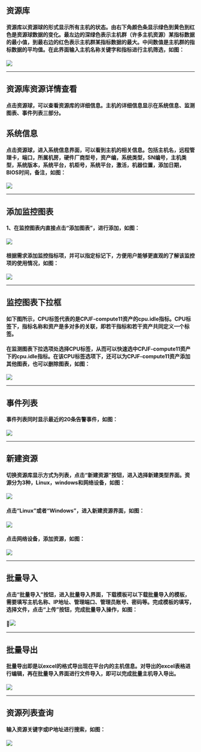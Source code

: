 ## 资源库

#### 资源库以**资源球**的形式显示所有主机的状态。由右下角颜色条显示绿色到黄色到红色是资源球数据的变化。最左边的深绿色表示**主机群**（许多主机资源）某指标数据的最小值，到最右边的红色表示主机群某指标数据的最大。中间数值是主机群的指标数据的平均值。在此界面输入主机名称关键字和指标进行主机筛选，如图：

![](/assets/资源库.jpg)

---

## 资源库资源详情查看

#### 点击资源球，可以查看资源库的详细信息。主机的详细信息显示在系统信息、监测图表、事件列表三部分。

## 系统信息

#### 点击资源球，进入系统信息界面，可以看到主机的相关信息。包括主机名，远程管理卡，端口，所属机房，硬件厂商型号，资产编，系统类型，SN编号，主机类型，系统版本，系统平台，机柜号，系统平台，激活，机器位置，添加日期，BIOS时间，备注，如图：

![](/assets/资源系统信息.png)

---

## 添加监控图表

#### 1、在监控图表内直接点击“添加图表”，进行添加，如图：

![](/assets/资源添加图表.png)

#### 根据需求添加监控指标项，并可以指定标记下，方便用户能够更直观的了解该监控项的使用情况，如图：

![](/assets/资源监控图表1.png)

---

## 监控图表下拉框

#### 如下图所示，CPU**标签**代表的是CPJF-compute11资产的cpu.idle指标。CPU标签下，指标名称和资产是多对多的关联，即若干指标和若干资产共同定义一个标签。

#### 在监测图表下拉选项处选择CPU标签，从而可以快速选中CPJF-compute11资产下的cpu.idle指标。在该CPU标签选项下，还可以为CPJF-compute11资产添加其他图表，也可以删除图表，如图：

![](/assets/资源监控下拉框.png)

---

## 事件列表

#### 事件列表同时显示最近的20条告警事件，如图：

![](/assets/事件列表.png)

---

## 新建资源

#### 切换资源库显示方式为列表，点击“新建资源”按钮，进入选择新建类型界面。资源分为3种，Linux，windows和网络设备，如图：

#### ![](/assets/监控新建资源.jpg)

#### 点击“Linux”或者“Windows”，进入新建资源界面，如图：

#### ![](/assets/监控新建资源1.jpg)

#### 点击网络设备，添加资源，如图：

![](/assets/监控资源网络.jpg)

---

## 批量导入

#### 点击“批量导入”按钮，进入批量导入界面，下载模板可以下载批量导入的模板，需要填写主机名称、IP地址、管理端口、管理员账号、密码等。完成模板的填写，选择文件，点击“上传”按钮，完成批量导入操作，如图：

 ![](/assets/监控批量导入.png)

---

## 批量导出

#### 批量导出即是以excel的格式导出现在平台内的主机信息。对导出的excel表格进行编辑，再在批量导入界面进行文件导入，即可以完成批量主机导入导出。

![](/assets/资源导出.png)

---

## 资源列表查询

#### 输入资源关键字或IP地址进行搜索，如图：

![](/assets/监控资源搜索.png)









































